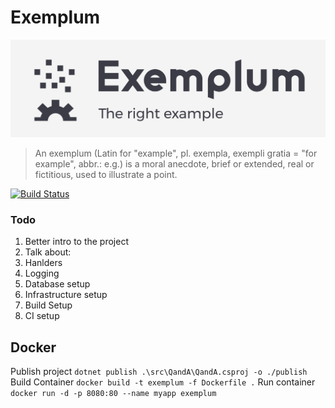# Exemplum

![Exemplum](./logo.png)


> An exemplum (Latin for "example", pl. exempla, exempli gratia = "for example", abbr.: e.g.) is a moral anecdote, brief or extended, real or fictitious, used to illustrate a point.


[![Build Status](https://dev.azure.com/forrest-technologies/exemplum/_apis/build/status/3?api-version=5.1-preview.1)](https://dev.azure.com/forrest-technologies/exemplum/_apis/build/status/3?api-version=5.1-preview.1)

### Todo

1. Better intro to the project
1. Talk about:
1. Hanlders
1. Logging
1. Database setup
1. Infrastructure setup
1. Build Setup
1. CI setup


## Docker 

Publish project
`dotnet publish .\src\QandA\QandA.csproj -o ./publish`
Build Container
`docker build -t exemplum -f Dockerfile .`
Run container
`docker run -d -p 8080:80 --name myapp exemplum`
